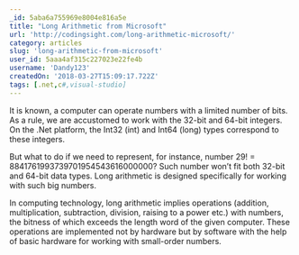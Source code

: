 ```yaml
---
_id: 5aba6a755969e8004e816a5e
title: "Long Arithmetic from Microsoft"
url: 'http://codingsight.com/long-arithmetic-microsoft/'
category: articles
slug: 'long-arithmetic-from-microsoft'
user_id: 5aaa4af315c227023e22fe4b
username: 'Dandy123'
createdOn: '2018-03-27T15:09:17.722Z'
tags: [.net,c#,visual-studio]
---
```


It is known, a computer can operate numbers with a limited number of bits. As a rule, we are accustomed to work with the 32-bit and 64-bit integers. On the .Net platform, the Int32 (int) and Int64 (long) types correspond to these integers.

But what to do if we need to represent, for instance, number 29! = 8841761993739701954543616000000? Such number won’t fit both 32-bit and 64-bit data types. Long arithmetic is designed specifically for working with such big numbers.

In computing technology, long arithmetic implies operations (addition, multiplication, subtraction, division, raising to a power etc.) with numbers, the bitness of which exceeds the length word of the given computer. These operations are implemented not by hardware but by software with the help of basic hardware for working with small-order numbers.
